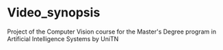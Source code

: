 # Video_synopsis

Project of the Computer Vision course for the Master's Degree program in Artificial Intelligence Systems by UniTN
